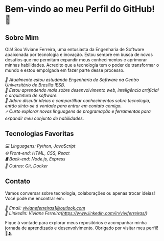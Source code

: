 # Bem-vindo ao meu Perfil do GitHub! 💜

## Sobre Mim

Olá! Sou Viviane Ferreira, uma entusiasta da Engenharia de Software apaixonada por tecnologia e inovação. Estou sempre em busca de novos desafios que me permitam expandir meus conhecimentos e aprimorar minhas habilidades. Acredito que a tecnologia tem o poder de transformar o mundo e estou empolgada em fazer parte desse processo.

*🔭 Atualmente estou estudando Engenharia de Software na Centro Universitário de Brasília IESB.  
🌱 Estou aprendendo mais sobre desenvolvimento web, inteligência artificial e arquitetura de software.  
💬 Adoro discutir ideias e compartilhar conhecimentos sobre tecnologia, então sinta-se à vontade para entrar em contato comigo.  
⚡ Curto explorar novas linguagens de programação e ferramentas para expandir meu conjunto de habilidades.*    

## Tecnologias Favoritas

*💻 Linguagens: Python, JavaScript  
🌐 Front-end: HTML, CSS, React  
🛢️ Back-end: Node.js, Express  
🚀 Outras: Git, Docker*  

## Contato

Vamos conversar sobre tecnologia, colaborações ou apenas trocar ideias! Você pode me encontrar em:

*📧 Email: vivianeferreiras1@outlook.com   
💼 LinkedIn: Viviane Ferreira(https://www.linkedin.com/in/viviferreiras/)*    

Fique à vontade para explorar meus repositórios e acompanhar minha jornada de aprendizado e desenvolvimento. Obrigado por visitar meu perfil! 💜🫂

  
